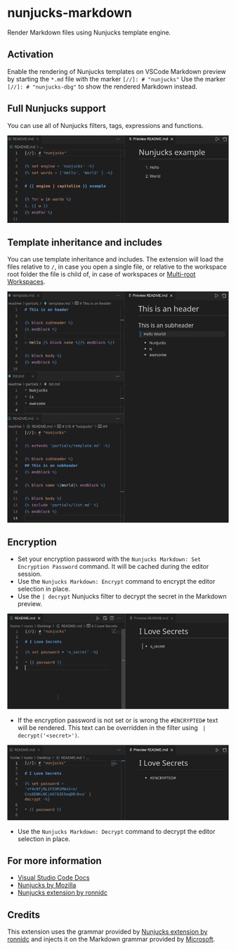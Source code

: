 # nunjucks-markdown

Render Markdown files using Nunjucks template engine.

## Activation

Enable the rendering of Nunjucks templates on VSCode Markdown preview by starting the `*.md` file with the marker `[//]: # "nunjucks"`
Use the marker `[//]: # "nunjucks-dbg"` to show the rendered Markdown instead.

## Full Nunjucks support

You can use all of Nunjucks filters, tags, expressions and functions.

![basics](docs/basics.png "Basics")

## Template inheritance and includes

You can use template inheritance and includes. The extension will load the files relative to `/`, in case you open a single file, or relative to the workspace root folder the file is child of, in case of workspaces or [Multi-root Workspaces](https://code.visualstudio.com/docs/editor/multi-root-workspaces).

![inheritance](docs/inheritance.png "inheritance")

## Encryption

* Set your encryption password with the `Nunjucks Markdown: Set Encryption Password` command. It will be cached during the editor session.
* Use the `Nunjucks Markdown: Encrypt` command to encrypt the editor selection in place.
* Use the `| decrypt` Nunjucks filter to decrypt the secret in the Markdown preview.

![encrypt](docs/encrypt.gif "encrypt")

* If the encryption password is not set or is wrong the `#ENCRYPTED#` text will be rendered. This text can be overridden in the filter using ` | decrypt('<secret>')`.

![encrypted](docs/encrypted.png "encrypted")

* Use the `Nunjucks Markdown: Decrypt` command to decrypt the editor selection in place.

## For more information

* [Visual Studio Code Docs](https://code.visualstudio.com/docs)
* [Nunjucks by Mozilla](https://mozilla.github.io/nunjucks)
* [Nunjucks extension by ronnidc](https://marketplace.visualstudio.com/items?itemName=ronnidc.nunjucks)

## Credits

This extension uses the grammar provided by [Nunjucks extension by ronnidc](https://marketplace.visualstudio.com/items?itemName=ronnidc.nunjucks) and injects it on the Markdown grammar provided by [Microsoft](https://github.com/microsoft/vscode-markdown-tm-grammar).
